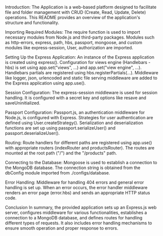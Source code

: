 Introduction: The Application is a web-based platform designed to facilitate file and folder management with CRUD (Create, Read, Update, Delete) operations. This README provides an overview of the application's structure and functionality.

Importing Required Modules:
The require function is used to import necessary modules from Node.js and third-party packages.
Modules such as http-errors, express, path, hbs, passport, mongoose, and custom modules like express-session, User, authorization are imported.

Setting Up the Express Application:
An instance of the Express application is created using express().
Configuration for views engine (Handlebars - hbs) is set using app.set("views", ...) and app.set("view engine", ...).
Handlebars partials are registered using hbs.registerPartials(...).
Middleware like logger, json, urlencoded and static file serving middleware are added to the Express application using app.use().

Session Configuration:
The express-session middleware is used for session handling. It is configured with a secret key and options like resave and saveUninitialized.

Passport Configuration:
Passport.js, an authentication middleware for Node.js, is configured with Express.
Strategies for user authentication are defined using User.createStrategy().
Serialization and deserialization functions are set up using passport.serializeUser() and passport.deserializeUser().

Routing:
Route handlers for different paths are registered using app.use() with appropriate routers (indexRouter and productsRouter).
The routes are mounted at the root path ("/") and the "/products" path.

Connecting to the Database:
Mongoose is used to establish a connection to the MongoDB database.
The connection string is obtained from the dbConfig module imported from ./configs/database.

Error Handling:
Middleware for handling 404 errors and general error handling is set up.
When an error occurs, the error handler middleware renders an error page (error.hbs) and sends an appropriate HTTP status code.

Conclusion
In summary, the provided application sets up an Express.js web server, configures middleware for various functionalities, establishes a connection to a MongoDB database, and defines routes for handling different types of requests. It also includes error handling mechanisms to ensure smooth operation and proper response to errors.

